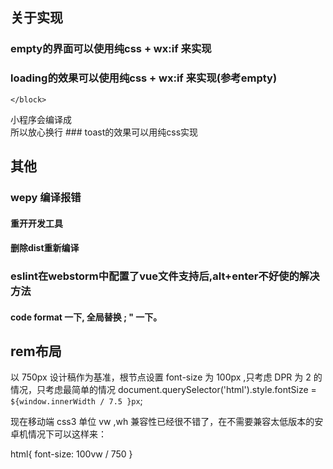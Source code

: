 
## 关于实现
### empty的界面可以使用纯css + wx:if 来实现
### loading的效果可以使用纯css + wx:if 来实现(参考empty)
  <div loading>
    <block wx:if={{loading}}>

    </block>
  </div>
  小程序会编译成<div loading></div>
  所以放心换行
### toast的效果可以用纯css实现


## 其他
### wepy 编译报错
#### 重开开发工具
#### 删除dist重新编译

### eslint在webstorm中配置了vue文件支持后,alt+enter不好使的解决方法
#### code format 一下, 全局替换 ; " 一下。

## rem布局
  以 750px 设计稿作为基准，根节点设置 font-size 为 100px ,只考虑 DPR 为 2 的情况，只考虑最简单的情况
   document.querySelector('html').style.fontSize = `${window.innerWidth / 7.5 }px`;

   现在移动端 css3 单位 vw ,wh 兼容性已经很不错了，在不需要兼容太低版本的安卓机情况下可以这样来：

   html{
   font-size: 100vw / 750
   }
